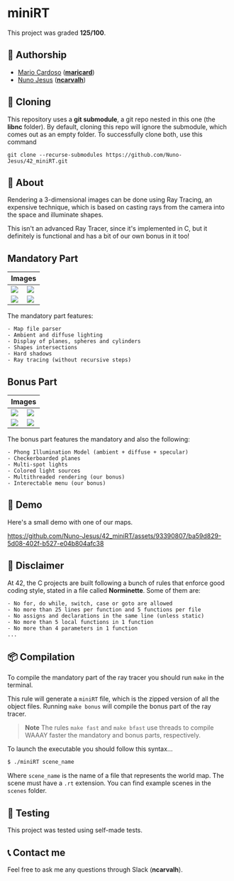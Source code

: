 # **miniRT**
This project was graded <strong>125/100</strong>.

## 📝 **Authorship**

- [Mario Cardoso](https://github.com/jscaetano) ([**maricard**](https://profile.intra.42.fr/users/maricard))
- [Nuno Jesus](https://github.com/Nuno-Jesus) ([**ncarvalh**](https://profile.intra.42.fr/users/ncarvalh))

## 🧬 **Cloning**

This repository uses a **git submodule**, a git repo nested in this one (the **libnc** folder). By default, cloning this repo will ignore the submodule, which comes out as an empty folder. To successfully clone both, use this command

```shell
git clone --recurse-submodules https://github.com/Nuno-Jesus/42_miniRT.git 
```

## 📒 **About**
Rendering a 3-dimensional images can be done using Ray Tracing, an expensive technique, which is based on casting rays from the camera into the space and illuminate shapes.

This isn't an advanced Ray Tracer, since it's implemented in C, but it definitely is functional and has a bit of our own bonus in it too!

## **Mandatory Part**

<table align=center>
	<thead>
		<tr>
			<th colspan=2>Images</th>
		</tr>
	</thead>
	<tbody>
		<tr>
			<td><image src=https://github.com/Nuno-Jesus/42_miniRT/assets/93390807/732f9349-d5b9-45a2-8920-a97ad2934c01></td>
			<td><image src=https://github.com/Nuno-Jesus/42_miniRT/assets/93390807/c71155e9-41df-44a5-9a1c-ed1f6aa50df0></td>
		</tr>
		<tr>
			<td><image src=https://github.com/Nuno-Jesus/42_miniRT/assets/93390807/90438e64-7050-481a-a096-55fd8353db96></td>
			<td><image src=https://github.com/Nuno-Jesus/42_miniRT/assets/93390807/28501715-e0cf-4456-84c6-ef077b7f78da></td>
		</tr>
	</tbody>
</table>

The mandatory part features:
	
	- Map file parser
	- Ambient and diffuse lighting
	- Display of planes, spheres and cylinders
	- Shapes intersections
	- Hard shadows
	- Ray tracing (without recursive steps)

## **Bonus Part**

<table align=center>
	<thead>
		<tr>
			<th colspan=2>Images</th>
		</tr>
	</thead>
	<tbody>
		<tr>
			<td><image src=https://github.com/Nuno-Jesus/42_miniRT/assets/93390807/b75fe0c8-63fe-410b-b110-dc8c020aae4c></td>
			<td><image src=https://github.com/Nuno-Jesus/42_miniRT/assets/93390807/cf5fcef6-e292-4845-8623-4567ac43cedf></td>
		</tr>
		<tr>
			<td><image src=https://github.com/Nuno-Jesus/42_miniRT/assets/93390807/ac27602e-443c-42cb-ab93-874b2de96dc9></td>
			<td><image src=https://github.com/Nuno-Jesus/42_miniRT/assets/93390807/ac7d3304-ce92-4ac5-b580-7a46c6200f54></td>
		</tr>
	</tbody>
</table>

The bonus part features the mandatory and also the following:

	- Phong Illumination Model (ambient + diffuse + specular)
	- Checkerboarded planes
	- Multi-spot lights
	- Colored light sources
	- Multithreaded rendering (our bonus)
	- Interectable menu (our bonus)

## 🎥 **Demo**

Here's a small demo with one of our maps.

https://github.com/Nuno-Jesus/42_miniRT/assets/93390807/ba59d829-5d08-402f-b527-e04b804afc38

## 🚨 **Disclaimer**
At 42, the C projects are built following a bunch of rules that enforce good coding style, stated in a file called **Norminette**. Some of them are:

	- No for, do while, switch, case or goto are allowed
	- No more than 25 lines per function and 5 functions per file
	- No assigns and declarations in the same line (unless static)
	- No more than 5 local functions in 1 function
	- No more than 4 parameters in 1 function
	... 


## 📦 **Compilation**
To compile the mandatory part of the ray tracer you should run `make` in the terminal.

This rule will generate a `miniRT` file, which is the zipped version of all the object files. Running `make bonus` will compile the bonus part of the ray tracer. 

> **Note**
> The rules `make fast` and `make bfast` use threads to compile WAAAY faster the mandatory and bonus parts, respectively.

To launch the executable you should follow this syntax...

```sh
$ ./miniRT scene_name
```

Where `scene_name` is the name of a file that represents the world map. The scene must have a `.rt` extension. You can find example scenes in the `scenes` folder.

## 💫 **Testing**

This project was tested using self-made tests.


## 📞 **Contact me**

Feel free to ask me any questions through Slack (**ncarvalh**).

